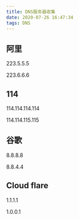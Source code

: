 ```yaml
---
title: DNS服务器收集
date: 2020-07-26 16:47:34
tags: DNS
---
```


## 阿里

223.5.5.5

223.6.6.6

## 114

114.114.114.114

114.114.115.115

## 谷歌

8.8.8.8

8.8.4.4

## Cloud flare

1.1.1.1

1.0.0.1